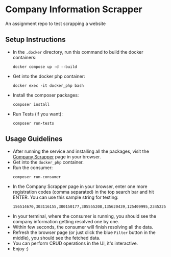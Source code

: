 # Company Information Scrapper
An assignment repo to test scrapping a website

## Setup Instructions
- In the `.docker` directory, run this command to build the docker containers:
  ```shell
  docker compose up -d --build
  ```
- Get into the docker php container:
  ```shell
  docker exec -it docker_php bash
  ```
- Install the composer packages:
  ```shell
  composer install
  ```
- Run Tests (if you want):
  ```shell
  composer run-tests
  ```

## Usage Guidelines
- After running the service and installing all the packages, visit the 
  [Company Scrapper](http://localhost/view/searchPage.html) page in your browser.
- Get into the `docker_php` container.
- Run the consumer:
  ```shell
  composer run-consumer
  ```
- In the Company Scrapper page in your browser, enter one more registration codes (comma separated) in the top search 
  bar and hit ENTER. You can use this sample string for testing:
  ```text
  156514670,303116155,300150177,305555208,135620439,125409995,234522530,120010775,266659850,300549379,125516431,305738622,303416964,304992596,304720176,302302947
  ```
- In your terminal, where the consumer is running, you should see the company information getting resolved one by one.
- Within few seconds, the consumer will finish resolving all the data.
- Refresh the browser page (or just click the blue `Filter` button in the middle), you should see the fetched data.
- You can perform CRUD operations in the UI, it's interactive.
- Enjoy :)